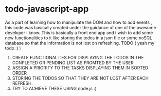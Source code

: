 # todo-javascript-app
As a part of learning how to manipulate the DOM and how to add events , this code was basically created under the guidance of one
of the awesome developer i know. This is basically a front end app and i wish to add some new functionalities to it like storing the todos 
in a json file or some noSQL database so that the information is not lost on refreshing.
TODO ( yeah my todo :) )
1. CREATE FUNCTIONALITES FOR DISPLAYING THE TODOS IN THE CONPLETED OR PENDING LIST AS PROMTED BY THE USER
2. ASSIGN A PRIORITY TO THE TASKS DISPLAYING THEM IN SORTED ORDER
3. STORING THE TODOS SO THAT THEY ARE NOT LOST AFTER EACH REFRESH.
4. TRY TO ACHIEVE THESE USING node.js :)
